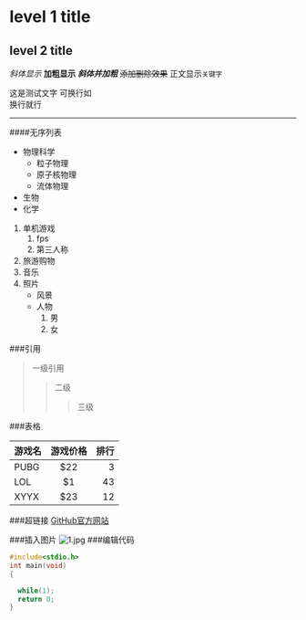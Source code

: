 # level 1 title
## level 2 title

*斜体显示*
**加粗显示**
***斜体并加粗***
~~添加删除效果~~
正文显示`关键字`

这是测试文字
可换行如<br>换行就行

---
####无序列表

* 物理科学
  * 粒子物理
  * 原子核物理
  * 流体物理
* 生物
* 化学



1. 单机游戏
   1. fps
   2. 第三人称
2. 旅游购物
3. 音乐
4. 照片
   * 风景
   * 人物
     1. 男
     2. 女
  

###引用
  > 一级引用
  >> 二级
  >>> 三级

  ###表格

  游戏名|游戏价格|排行
  --|:--:|--:
  PUBG|$22|3
  LOL|$1|43
  XYYX|$23|12

  ###超链接
  [GitHub官方网站](http://github.com "点击进入GitHub")

###插入图片
![1.jpg](https://s2.loli.net/2022/07/16/RMudzclxNFas91Z.jpg)
###编辑代码
```c
#include<stdio.h>
int main(void)
{

  while(1);
  return 0;
}

```


